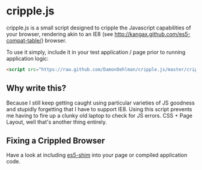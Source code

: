 # cripple.js

cripple.js is a small script designed to cripple the Javascript capabilities of your browser, rendering akin to an IE8 (see <http://kangax.github.com/es5-compat-table/>) browser.  

To use it simply, include it in your test application / page prior to running application logic:

```html
<script src="https://raw.github.com/DamonOehlman/cripple.js/master/cripple.js"></script>
```

## Why write this?

Because I still keep getting caught using particular varieties of JS goodness and stupidly forgetting that I have to support IE8. Using this script prevents me having to fire up a clunky old laptop to check for JS errors. CSS + Page Layout, well that's another thing entirely.

## Fixing a Crippled Browser

Have a look at including [es5-shim](https://github.com/kriskowal/es5-shim) into your page or compiled application code.